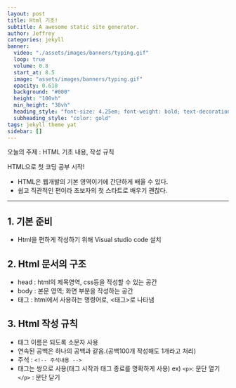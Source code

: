 ```yaml
---
layout: post
title: Html 기초!
subtitle: A awesome static site generator.
author: Jeffrey
categories: jekyll
banner:
  video: "./assets/images/banners/typing.gif"
  loop: true
  volume: 0.8
  start_at: 8.5
  image: "assets/images/banners/typing.gif"
  opacity: 0.618
  background: "#000"
  height: "100vh"
  min_height: "38vh"
  heading_style: "font-size: 4.25em; font-weight: bold; text-decoration: underline"
  subheading_style: "color: gold"
tags: jekyll theme yat
sidebar: []
---
```


오늘의 주제 : HTML 기초 내용, 작성 규칙

HTML으로 첫 코딩 공부 시작! <br/>
- HTML은 웹개발의 기본 영역이기에 간단하게 배울 수 있다.
- 쉽고 직관적인 편이라 초보자의 첫 스타트로 배우기 괜찮다.
<hr>

## 1. 기본 준비
 - Html을 편하게 작성하기 위해 Visual studio code 설치 

## 2. Html 문서의 구조
 - head : html의 제목영역, css등을 작성할 수 있는 공간
 - body : 본문 영역; 화면 부분을 작성하는 공간
 - 태그 : html에서 사용하는 명령어로, <태그>로 나타냄

## 3. Html 작성 규칙
- 태그 이름은 되도록 소문자 사용
- 연속된 공백은 하나의 공백과 같음.(공백100개 작성해도 1개라고 처리)
- 주석 : `<!-- 주석내용 -->`
- 태그는 쌍으로 사용(태그 시작과 태그 종료를 명확하게 사용)
  ex) `<p>`: 문단 열기 `</p>` : 문단 닫기


